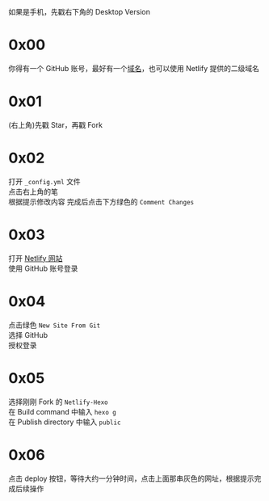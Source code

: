 如果是手机，先戳右下角的 Desktop Version

# 0x00
你得有一个 GitHub 账号，最好有一个[域名](https://dnspod.qcloud.com)，也可以使用 Netlify 提供的二级域名

# 0x01
(右上角)先戳 Star，再戳 Fork

# 0x02
打开 `_config.yml` 文件   
点击右上角的笔   
根据提示修改内容
完成后点击下方绿色的 `Comment Changes`

# 0x03
打开 [Netlify 网站](https://app.netlify.com)   
使用 GitHub 账号登录

# 0x04
点击绿色 `New Site From Git`   
选择 GitHub   
授权登录

# 0x05
选择刚刚 Fork 的 `Netlify-Hexo`    
在 Build command 中输入 `hexo g`   
在 Publish directory 中输入 `public`

# 0x06
点击 deploy 按钮，等待大约一分钟时间，点击上面那串灰色的网址，根据提示完成后续操作
